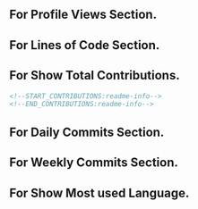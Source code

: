 

<!--START_SECTION_PROFILE_VIEWS:readme-info-->
<!--END_SECTION_PROFILE_VIEWS:readme-info-->

<!--START_SECTION_LINES_OF_CODE:readme-info-->
<!--END_SECTION_LINES_OF_CODE:readme-info-->

<!--START_CONTRIBUTIONS:readme-info-->
<!--END_CONTRIBUTIONS:readme-info-->

<!--START_SECTION_DAILY_COMMIT:readme-info-->
<!--END_SECTION_DAILY_COMMIT:readme-info-->

<!--START_SECTION_WEEKLY_COMMIT:readme-info-->
<!--END_SECTION_WEEKLY_COMMIT:readme-info-->

<!--START_SECTION_LANGUAGE:readme-info-->
<!--END_SECTION_LANGUAGE:readme-info-->

## For Profile Views Section.


<!--START_SECTION_PROFILE_VIEWS:readme-info-->
<!--END_SECTION_PROFILE_VIEWS:readme-info-->


## For Lines of Code Section.


<!--START_SECTION_LINES_OF_CODE:readme-info-->
<!--END_SECTION_LINES_OF_CODE:readme-info-->


## For Show Total Contributions.

```md
<!--START_CONTRIBUTIONS:readme-info-->
<!--END_CONTRIBUTIONS:readme-info-->
```

## For Daily Commits Section.


<!--START_SECTION_DAILY_COMMIT:readme-info-->
<!--END_SECTION_DAILY_COMMIT:readme-info-->


## For Weekly Commits Section.

<!--START_SECTION_WEEKLY_COMMIT:readme-info-->
<!--END_SECTION_WEEKLY_COMMIT:readme-info-->


## For Show Most used Language.


<!--START_SECTION_LANGUAGE:readme-info-->
<!--END_SECTION_LANGUAGE:readme-info-->




